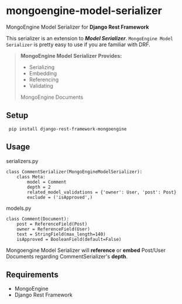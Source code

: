 mongoengine-model-serializer
======================
 
MongoEngine Model Serializer for **Django Rest Framework**
 
This serializer is an extension to ***Model Serializer***.
`MongoEngine Model Serializer` is pretty easy to use if you are familiar with DRF.
 
> <i class="icon-right-open"></i>**MongoEngine Model Serializer Provides:**
> 
>  - Serializing
>  - Embedding
>  - Referencing
>  - Validating
>
> MongoEngine Documents

<i class="icon-cog"></i> Setup
---------
``` pip install django-rest-framework-mongoengine```

<i class="icon-wrench"></i>Usage
---------

serializers.py
``` 
class CommentSerializer(MongoEngineModelSerializer):
    class Meta:
        model = Comment
        depth = 2
        related_model_validations = {'owner': User, 'post': Post}
        exclude = ('isApproved',)
```
models.py
``` 
class Comment(Document):
    post = ReferenceField(Post)
    owner = ReferenceField(User)
    text = StringField(max_length=140)
    isApproved = BooleanField(default=False)
```
Mongoengine Model Serializer will **reference** or **embed** Post/User Documents regarding CommentSerializer's **depth**.

<i class="icon-download"></i>Requirements
---------
 
 - MongoEngine
 - Django Rest Framework
 

